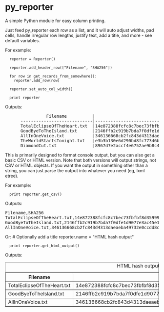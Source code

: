 py_reporter
===========

A simple Python module for easy column printing.

Just feed py_reporter each row as a list, and it will auto adjust widths, pad cells, handle irregular row lengths, justify text, add a title, and more - see default variables.

For example:

	  reporter = Reporter()
	  
	  reporter.add_header_row(["Filename", "SHA256"])
	  
	  for row in get_records_from_somewhere():
	    reporter.add_row(row)
	    
	  reporter.set_auto_col_width()
	  
	  print reporter
  
Outputs:
<pre>
	            Filename          |                              SHA256                              
	  ----------------------------|------------------------------------------------------------------
	  TotalEclipseOfTheHeart.txt  |14e872388fcfc8c7bec73fbfbf8d35999d09a925d02b3c51c78dae38e4e6781b  
	  GoodByeToTheIsland.txt      |2146ffb2c919b7bda7f0dfe1d9077e3ac45e1e238b215c201df59d79d78ee4a0  
	  AllInOneVoice.txt           |346136668cb2fc843d4313daeaeba49732e0ccdd8c3ee46694f7227c05ee9d0d  
	  TheWorldStartsTonight.txt   |e3b3b130e6d290bd8fc77346b310cb965c14b14a74e06bc5a94be63dc2652658  
	  DiamondCut.txt              |8967d7e2accf4e6752ae9b8c4ab58ce22aec26287f3225b91e63cba7bcf37d85
</pre>

This is primarily designed to format console output, but you can also get a basic CSV or HTML version. Note that both versions will output strings, not CSV or HTML objects. If you want the output in something other than a string, you can just parse the output into whatever you need (eg, lxml etree).

For example:

	  print reporter.get_csv()

Outputs:

<pre>
Filename,SHA256
TotalEclipseOfTheHeart.txt,14e872388fcfc8c7bec73fbfbf8d35999d09a925d02b3c51c78dae38e4e6781b
GoodByeToTheIsland.txt,2146ffb2c919b7bda7f0dfe1d9077e3ac45e1e238b215c201df59d79d78ee4a0
AllInOneVoice.txt,346136668cb2fc843d4313daeaeba49732e0ccdd8c3ee46694f7227c05ee9d0d
</pre>

Or:
	  # Optionally add a title
	  reporter.name = "HTML hash output"
		
	  print reporter.get_html_output()

Outputs:

<table border="1"><caption>HTML hash output</caption><thead><tr><th>Filename</th><th>SHA256</th></tr></thead><tbody><tr><td>TotalEclipseOfTheHeart.txt</td><td>14e872388fcfc8c7bec73fbfbf8d35999d09a925d02b3c51c78dae38e4e6781b</td></tr><tr><td>GoodByeToTheIsland.txt</td><td>2146ffb2c919b7bda7f0dfe1d9077e3ac45e1e238b215c201df59d79d78ee4a0</td></tr><tr><td>AllInOneVoice.txt</td><td>346136668cb2fc843d4313daeaeba49732e0ccdd8c3ee46694f7227c05ee9d0d</td></tr></tbody></table>
